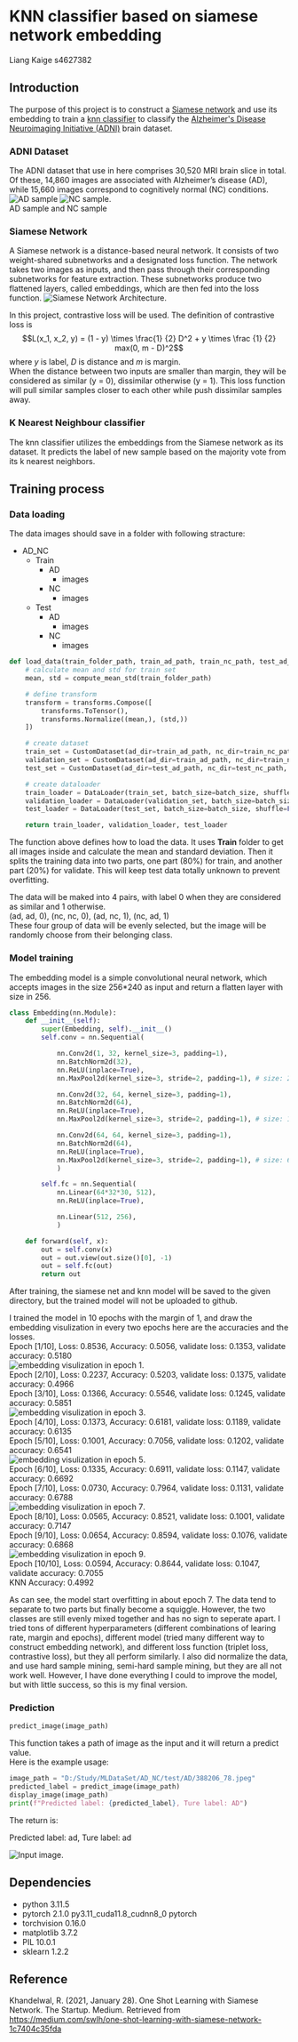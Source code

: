 # KNN classifier based on siamese network embedding
Liang Kaige s4627382
## Introduction
The purpose of this project is to construct a [Siamese network](#siamese-network) and use its embedding to train a [knn classifier](#k-nearest-neighbour-classifier) to classify the [Alzheimer's Disease Neuroimaging Initiative (ADNI)](#adni-dataset) brain dataset.

### ADNI Dataset
The ADNI dataset that use in here comprises 30,520 MRI brain slice in total. Of these, 14,860 images are associated with Alzheimer’s disease (AD), while 15,660 images correspond to cognitively normal (NC) conditions.  
![AD sample](Images/AD_sample.jpeg) ![NC sample](Images/NC_sample.jpeg).  
AD sample and NC sample

### Siamese Network
A Siamese network is a distance-based neural network. It consists of two weight-shared subnetworks and a designated loss function. The network takes two images as inputs, and then pass through their corresponding subnetworks for feature extraction. These subnetworks produce two flattened layers, called embeddings, which are then fed into the loss function. 
![Siamese Network Architecture](Images/SiameseNet.png).

In this project, contrastive loss will be used. The definition of contrastive loss is $$L(x_1, x_2, y) = (1 - y) \times \frac{1} {2} D^2 + y \times \frac {1} {2} max(0, m - D)^2$$ where $y$ is label, $D$ is distance and $m$ is margin.  
When the distance between two inputs are smaller than margin, they will be considered as similar (y = 0), dissimilar otherwise (y = 1). This loss function will pull similar samples closer to each other while push dissimilar samples away.

### K Nearest Neighbour classifier
The knn classifier utilizes the embeddings from the Siamese network as its dataset. It predicts the label of new sample based on the majority vote from its k nearest neighbors. 

## Training process
### Data loading
The data images should save in a folder with following stracture:  
- AD_NC
  - Train
    - AD
      - images
    - NC
      - images
  - Test
    - AD
      - images
    - NC
      - images 

```python
def load_data(train_folder_path, train_ad_path, train_nc_path, test_ad_path, test_nc_path, batch_size=batch_size):
    # calculate mean and std for train set
    mean, std = compute_mean_std(train_folder_path)

    # define transform
    transform = transforms.Compose([
        transforms.ToTensor(),
        transforms.Normalize((mean,), (std,))
    ])

    # create dataset
    train_set = CustomDataset(ad_dir=train_ad_path, nc_dir=train_nc_path, transform=transform, validate=False, split_ratio=0.8)
    validation_set = CustomDataset(ad_dir=train_ad_path, nc_dir=train_nc_path, transform=transform, validate=True, split_ratio=0.8)
    test_set = CustomDataset(ad_dir=test_ad_path, nc_dir=test_nc_path, transform=transform, validate=False, split_ratio=1)

    # create dataloader
    train_loader = DataLoader(train_set, batch_size=batch_size, shuffle=True)
    validation_loader = DataLoader(validation_set, batch_size=batch_size, shuffle=False)
    test_loader = DataLoader(test_set, batch_size=batch_size, shuffle=False)

    return train_loader, validation_loader, test_loader
```
The function above defines how to load the data. It uses **Train** folder to get all images inside and calculate the mean and standard deviation. Then it splits the training data into two parts, one part (80%) for train, and another part (20%) for validate. This will keep test data totally unknown to prevent overfitting.  

The data will be maked into 4 pairs, with label 0 when they are considered as similar and 1 otherwise.  
(ad, ad, 0), (nc, nc, 0), (ad, nc, 1), (nc, ad, 1)  
These four group of data will be evenly selected, but the image will be randomly choose from their belonging class.  

### Model training
The embedding model is a simple convolutional neural network, which accepts images in the size 256*240 as input and return a flatten layer with size in 256.
```python
class Embedding(nn.Module):
    def __init__(self):
        super(Embedding, self).__init__()
        self.conv = nn.Sequential(

            nn.Conv2d(1, 32, kernel_size=3, padding=1),
            nn.BatchNorm2d(32),
            nn.ReLU(inplace=True),
            nn.MaxPool2d(kernel_size=3, stride=2, padding=1), # size: 256*240 -> 128*120

            nn.Conv2d(32, 64, kernel_size=3, padding=1),
            nn.BatchNorm2d(64),
            nn.ReLU(inplace=True),
            nn.MaxPool2d(kernel_size=3, stride=2, padding=1), # size: 128*120 -> 64*60

            nn.Conv2d(64, 64, kernel_size=3, padding=1),
            nn.BatchNorm2d(64),
            nn.ReLU(inplace=True),
            nn.MaxPool2d(kernel_size=3, stride=2, padding=1), # size: 64*60 -> 32*30
            )

        self.fc = nn.Sequential(
            nn.Linear(64*32*30, 512),
            nn.ReLU(inplace=True),

            nn.Linear(512, 256),
            )

    def forward(self, x):
        out = self.conv(x)
        out = out.view(out.size()[0], -1)
        out = self.fc(out)
        return out
```
After training, the siamese net and knn model will be saved to the given directory, but the trained model will not be uploaded to github.

I trained the model in 10 epochs with the margin of 1, and draw the embedding visulization in every two epochs here are the accuracies and the losses.  
Epoch [1/10], Loss: 0.8536, Accuracy: 0.5056, validate loss: 0.1353, validate accuracy: 0.5180  
![embedding visulization in epoch 1](Images/ep1.png).  
Epoch [2/10], Loss: 0.2237, Accuracy: 0.5203, validate loss: 0.1375, validate accuracy: 0.4966  
Epoch [3/10], Loss: 0.1366, Accuracy: 0.5546, validate loss: 0.1245, validate accuracy: 0.5851  
![embedding visulization in epoch 3](Images/ep3.png).  
Epoch [4/10], Loss: 0.1373, Accuracy: 0.6181, validate loss: 0.1189, validate accuracy: 0.6135  
Epoch [5/10], Loss: 0.1001, Accuracy: 0.7056, validate loss: 0.1202, validate accuracy: 0.6541  
![embedding visulization in epoch 5](Images/ep5.png).  
Epoch [6/10], Loss: 0.1335, Accuracy: 0.6911, validate loss: 0.1147, validate accuracy: 0.6692  
Epoch [7/10], Loss: 0.0730, Accuracy: 0.7964, validate loss: 0.1131, validate accuracy: 0.6788  
![embedding visulization in epoch 7](Images/ep7.png).  
Epoch [8/10], Loss: 0.0565, Accuracy: 0.8521, validate loss: 0.1001, validate accuracy: 0.7147  
Epoch [9/10], Loss: 0.0654, Accuracy: 0.8594, validate loss: 0.1076, validate accuracy: 0.6868  
![embedding visulization in epoch 9](Images/ep9.png).  
Epoch [10/10], Loss: 0.0594, Accuracy: 0.8644, validate loss: 0.1047, validate accuracy: 0.7055  
KNN Accuracy: 0.4992

As can see, the model start overfitting in about epoch 7. The data tend to separate to two parts but finally become a squiggle. However, the two classes are still evenly mixed together and has no sign to seperate apart. I tried tons of different hyperparameters (different combinations of learing rate, margin and epochs), different model (tried many different way to construct embedding network), and different loss function (triplet loss, contrastive loss), but they all perform similarly. I also did normalize the data, and use hard sample mining, semi-hard sample mining, but they are all not work well. However, I have done everything I could to improve the model, but with little success, so this is my final version.

### Prediction
```python
predict_image(image_path)
```
This function takes a path of image as the input and it will return a predict value.  
Here is the example usage:  
```python
image_path = "D:/Study/MLDataSet/AD_NC/test/AD/388206_78.jpeg"
predicted_label = predict_image(image_path)
display_image(image_path)
print(f"Predicted label: {predicted_label}, Ture label: AD")
```

The return is:  

Predicted label: ad, Ture label: ad

![Input image](Images/input_image.png).  

## Dependencies
- python 3.11.5
- pytorch 2.1.0 py3.11_cuda11.8_cudnn8_0 pytorch
- torchvision 0.16.0
- matplotlib 3.7.2
- PIL  10.0.1
- sklearn  1.2.2


## Reference
Khandelwal, R. (2021, January 28). One Shot Learning with Siamese Network. The Startup. Medium. Retrieved from https://medium.com/swlh/one-shot-learning-with-siamese-network-1c7404c35fda
